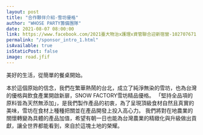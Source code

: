 ```yaml
---
layout: post
title: "合作夥伴介紹-雪坊優格"
author: "WHOSE PARTY籌備團隊"
date: 2021-08-07 08:00:00
link: https://www.facebook.com/2021臺大物治x護理x資管聯合迎新宿營-102707671523379/
permalink: "/sponsor_intro_1.html"
isAvailable: true
isStaticPost: false
image: road.jfif
---
```


美好的生活，從簡單的餐桌開始。

本於這個原始的信念，我們在繁華熱鬧的台北，成立了純淨無染的雪坊，也為台灣的優格與飲食產業開啟新扉，SNOW FACTORY雪坊精品優格。
「堅持全品項的原料皆為天然無添加」，是我們製作產品的初衷，為了呈現頂級食材自然且真實的美味，雪坊在食材上種種把關並在產品開發上投入高心力。
我們將對在地農業的關懷轉變為具體的產品加值，希望有朝一日也能為台灣農業的精緻化與升級做出貢獻，讓全世界都能看到，來自於這塊土地的榮耀。


